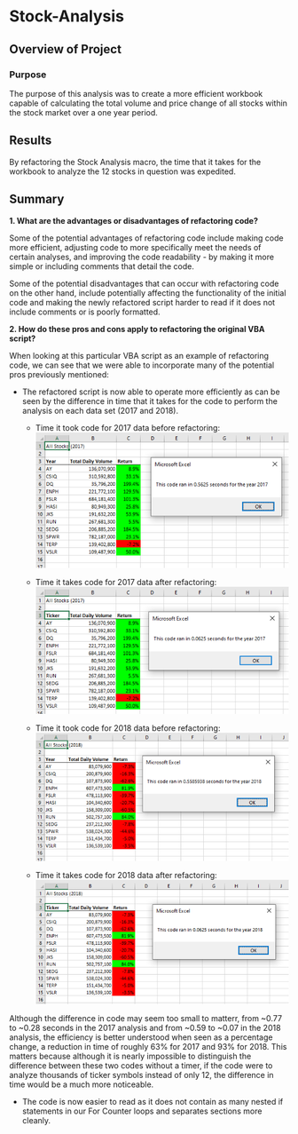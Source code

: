 # Stock-Analysis

## Overview of Project

### Purpose

The purpose of this analysis was to create a more efficient workbook capable of calculating the total volume and price change of all stocks within the stock market over a one year period.

## Results

By refactoring the Stock Analysis macro, the time that it takes for the workbook to analyze the 12 stocks in question was expedited. 

## Summary

**1. What are the advantages or disadvantages of refactoring code?**

Some of the potential advantages of refactoring code include making code more efficient, adjusting code to more specifically meet the needs of certain analyses, and improving the code readability - by making it more simple or including comments that detail the code.

Some of the potential disadvantages that can occur with refactoring code on the other hand, include potentially affecting the functionality of the initial code and making the newly refactored script harder to read if it does not include comments or is poorly formatted.

**2. How do these pros and cons apply to refactoring the original VBA script?**

When looking at this particular VBA script as an example of refactoring code, we can see that we were able to incorporate many of the potential pros previously mentioned:

- The refactored script is now able to operate more efficiently as can be seen by the difference in time that it takes for the code to perform the analysis on each data set (2017 and 2018).

  - Time it took code for 2017 data before refactoring:
![Time it took code for 2017 data before refactoring:](https://github.com/josem279/Stock-Analysis/blob/master/green_stocks_2017.png)

  - Time it takes code for 2017 data after refactoring:
![Time it takes code for 2017 data after refactoring:](https://github.com/josem279/Stock-Analysis/blob/master/Resources/VBA_Challenge_2017.png)

  - Time it took code for 2018 data before refactoring:
![Time it took code for 2018 data before refactoring:](https://github.com/josem279/Stock-Analysis/blob/master/green_stocks_2018.png)

  - Time it takes code for 2018 data after refactoring:
![Time it takes code for 2018 data after refactoring:](https://github.com/josem279/Stock-Analysis/blob/master/Resources/VBA_Challenge_2018.png)

Although the difference in code may seem too small to matterr, from ~0.77 to ~0.28 seconds in the 2017 analysis and from ~0.59 to ~0.07 in the 2018 analysis, the efficiency is better understood when seen as a percentage change, a reduction in time of roughly 63% for 2017 and 93% for 2018. This matters because although it is nearly impossible to distinguish the difference between these two codes without a timer, if the code were to analyze thousands of ticker symbols instead of only 12, the difference in time would be a much more noticeable.

- The code is now easier to read as it does not contain as many nested if statements in our For Counter loops and separates sections more cleanly. 

